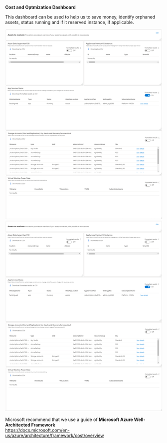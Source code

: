 **Cost and Optmization Dashboard**

This dashboard can be used to help us to save money, identify orphaned assets, status running and if it reserved instance, if applicable.

![[CostandOptimizationImage_Part1.png](https://github.com/fabiotreze/public_randomstuff/blob/main/dashboards/images/CostandOptimizationImage_Part1.png "CostandOptimizationImage_Part1.png")](./images/CostandOptimizationImage_Part1.png)
![[CostandOptimizationImage_Part2.png](https://github.com/fabiotreze/public_randomstuff/blob/main/dashboards/images/CostandOptimizationImage_Part1.png "CostandOptimizationImage_Part2.png")](./images/CostandOptimizationImage_Part2.png)

Microsoft recommend that we use a guide of **Microsoft Azure Well-Architected Framework**</br>
https://docs.microsoft.com/en-us/azure/architecture/framework/cost/overview
